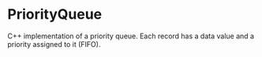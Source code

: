 # PriorityQueue

C++ implementation of a priority queue. 
Each record has a data value and a priority assigned to it (FIFO).

